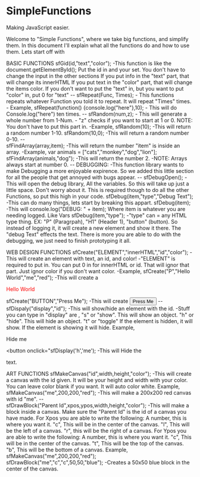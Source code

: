# SimpleFunctions
Making JavaScript easier.

Welcome to "Simple Functions", where we take big functions, and simplify them.
In this document I'll explain what all the functions do and how to use them. Lets start off with 

BASIC FUNCTIONS
	sfGid(id,"text","color");
		-This function is like the document.getElementById();
		Put the id in and your set. You don't have to change the input in the other sections
		If you put info in the "text" part, that will change its innerHTML
		If you put text in the "color" part, that will change the items color.
		If you don't want to put the "text" in, but you want to put "color" in, put 0 for "text"
		--
	sfRepeat(Func, Times); 
		- This functions repeats whatever Function you told it to repeat. It will repeat "Times" times.
		- Example,
			sfRepeat(function() {console.log("here"},10);
				- This will do Console.log("here") ten times.
		--
	sfRandom(num,z);
		- This will generate a whole number from 1-Num.
		- "z" checks if you want to start at 1 or 0. NOTE: You don't have to put this part in.
		-Example,
			sfRandom(10);
				-This will return a random number 1-10.
			sfRandom(10,0);
				-This will return a random number 0-10.
		--	
	sfFindArray(array,item);
		-This will return the number "item" is inside an array.
		-Example,
			var animals = ["cats","monkey","dog","lion"];
			sfFindArray(animals,"dog");
				-This will return the number 2.
				-NOTE: Arrays always start at number 0.
		--
	DEBUGGING:
		-This function library wants to make Debugging a more enjoyable expirence. So we added this little section for all the people that get annoyed with bugs appear.
		--
		sfDebugOpen();
			-This will open the debug library, All the variables. So this will take up just a little space. Don't worry about it. This is required though to do all the other Functions, so put this high in your code.
		sfDebug(item,"type","Debug Text");
			-This can do many things, lets start by breaking this appart.
			sfDebug(item);
				-This will console.log("DEBUG: " + item);
				Where item is whatever you are needing logged. Like Vars
			sfDebug(item,"type");
				-"type" can = any HTML type thing. EX: "P" (Paragrpah), "H1" (Header 1), "button" (button).
				So instead of logging it, it will create a new element and show it there.
				The "debug Text" effects the text.
		There is more you are able to do with the debugging, we just need to finish prototyping it all.
				
WEB DESIGN FUNCTIONS
	sfCreate("ELEMENT","innerHTML","id","color");
		-This will create an element with text, an id, and color!
		-"ELEMENT" is required to put in. You can put 0 in for innerHTML or id. That will ignor that part. Just ignor color if you don't want color.
		-Example,
			sfCreate("P","Hello World","me","red");
				-This will create a <p id="me" style="color:red">Hello World</p>
			sfCreate("BUTTON","Press Me");
				-This will create <button>Press Me</button>
		--	
	sfDispaly("display","id");
		-This will show/hide an element with the id.
		-Stuff you can type in "display" are ,
		"s" or "show". This will show an object.
		"h" or "hide". This will hide an object.
		"t" or "toggle" If the element is hidden, it will show. If the element is showing it will hide.
		Example,
			<p id="me">Hide me</p>
			<button onclick="sfDisplay('h','me');
				-This will Hide the <p> text.
				
ART FUNCTIONS
	sfMakeCanvas("id",width,height,"color");
		-This will create a canvas with the id given. It will be your height and width with your color.
		You can leave color blank if you want. It will auto color white.
		Example,
			sfMakeCanvas("me",200,200,"red");
				-This will make a 200x200 red canvas with id "me".
		--		
	sfDrawBlock("Parent Id",xpos,ypos,width,height,"color");
		-This will make a block inside a canvas.
		Make sure the "Parent Id" is the id of a canvas you have made.
		For Xpos you are able to write the following:
			A number, this is where you want it.
			"c", This will be in the center of the canvas.
			"l", This will be the left of a canvas.
			"r", this will be the right of a canvas.
		For Ypos you are able to write the following:
			A number, this is where you want it.
			"c", This will be in the center of the canvas.
			"t", This will be the top of the canvas.
			"b", This will be the bottom of a canvas.
		Example, 
			sfMakeCanvas("me",200,200,"red");
			sfDrawBlock("me","c","c",50,50,"blue");
				-Creates a 50x50 blue block in the center of the canvas.
			
